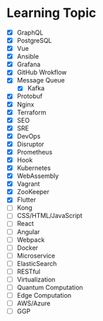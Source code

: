 # Learning Topic

- [x] GraphQL
- [x] PostgreSQL
- [x] Vue
- [x] Ansible
- [x] Grafana
- [x] GitHub Wrokflow
- [x] Message Queue
  - [x] Kafka
- [x] Protobuf
- [x] Nginx
- [x] Terraform
- [x] SEO
- [x] SRE
- [x] DevOps
- [x] Disruptor
- [x] Prometheus
- [x] Hook 
- [x] Kubernetes
- [x] WebAssembly
- [x] Vagrant
- [x] ZooKeeper
- [x] Flutter
- [ ] Kong
- [ ] CSS/HTML/JavaScript
- [ ] React
- [ ] Angular
- [ ] Webpack
- [ ] Docker
- [ ] Microservice
- [ ] ElasticSearch
- [ ] RESTful
- [ ] Virtualization
- [ ] Quantum Computation
- [ ] Edge Computation
- [ ] AWS/Azure
- [ ] GGP
